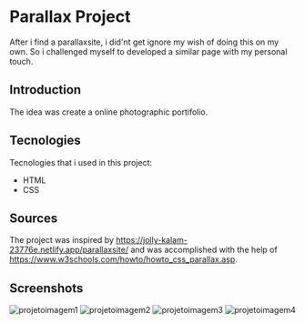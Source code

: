 
# Parallax Project

 After i find a parallaxsite, i did'nt get ignore my wish of doing this on my own. So i challenged myself to developed a similar page with my personal touch.


## Introduction

The idea was create a online photographic portifolio.



## Tecnologies

Tecnologies that i used in this project:
- HTML
- CSS



## Sources
The project was inspired by https://jolly-kalam-23776e.netlify.app/parallaxsite/ and was accomplished with the help of https://www.w3schools.com/howto/howto_css_parallax.asp.

## Screenshots
![projetoimagem1](https://user-images.githubusercontent.com/125315391/226239510-7eb66970-0107-4748-82e4-6504ccbbab24.png)
![projetoimagem2](https://user-images.githubusercontent.com/125315391/226239556-72edee3d-3187-4c63-a2a5-275ef15b00c0.png)
![projetoimagem3](https://user-images.githubusercontent.com/125315391/226239569-a12b74b7-7610-48e3-ab6b-b292b3ea16c9.png)
![projetoimagem4](https://user-images.githubusercontent.com/125315391/226239590-87d9a64d-f833-40b1-95f7-b552c7ea7aa5.png)
